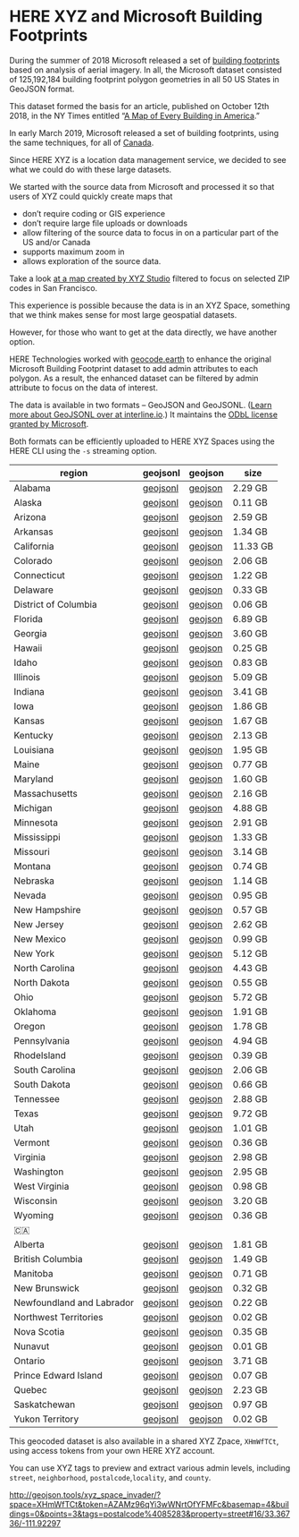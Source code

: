 # HERE XYZ and Microsoft Building Footprints

During the summer of 2018 Microsoft released a set of [building footprints](https://github.com/Microsoft/USBuildingFootprints) based on analysis of aerial imagery. In all, the Microsoft dataset consisted of 125,192,184 building footprint polygon geometries in all 50 US States in GeoJSON format.

This dataset formed the basis for an article, published on October 12th 2018, in the NY Times entitled “[A Map of Every Building in America](https://www.nytimes.com/interactive/2018/10/12/us/map-of-every-building-in-the-united-states.html).”

In early March 2019, Microsoft released a set of building footprints, using the same techniques, for all of [Canada](https://github.com/Microsoft/CanadianBuildingFootprints).

Since HERE XYZ is a location data management service, we decided to see what we could do with these large datasets.

We started with the source data from Microsoft and processed it so that users of XYZ could quickly create maps that
- don’t require coding or GIS experience
- don’t require large file uploads or downloads
- allow filtering of the source data to focus in on a particular part of the US and/or Canada
- supports maximum zoom in
- allows exploration of the source data.

Take a look [at a map created by XYZ Studio](https://xyz.here.com/viewer/?project_id=c9884248-dbda-4c2b-a45c-8a46d0c7d3fb) filtered to focus on selected ZIP codes in San Francisco.

This experience is possible because the data is in an XYZ Space, something that we think makes sense for most large geospatial datasets.

However, for those who want to get at the data directly, we have another option.

HERE Technologies worked with [geocode.earth](https://geocode.earth) to enhance the original Microsoft Building Footprint dataset to add admin attributes to each polygon. As a result, the enhanced dataset can be filtered by admin attribute to focus on the data of interest.

The data is available in two formats – GeoJSON and GeoJSONL. ([Learn more about GeoJSONL over at interline.io](https://www.interline.io/blog/here-cli-supports-geojsonl/).) It maintains the [ODbL license granted by Microsoft](https://github.com/Microsoft/USBuildingFootprints/blob/master/LICENCE-DATA). 

Both formats can be efficiently uploaded to HERE XYZ Spaces using the HERE CLI using the `-s` streaming option.

| region | geojsonl | geojson | size |
|--------|----------|---------|------|
| Alabama | [geojsonl](https://s3.amazonaws.com/xyz-demo/msft-buildings-pelias/geojsonl/Alabama.geojsonl)| [geojson](https://s3.amazonaws.com/xyz-demo/msft-buildings-pelias/geojson/Alabama.geojson)| 2.29 GB |
| Alaska | [geojsonl](https://s3.amazonaws.com/xyz-demo/msft-buildings-pelias/geojsonl/Alaska.geojsonl)| [geojson](https://s3.amazonaws.com/xyz-demo/msft-buildings-pelias/geojson/Alaska.geojson)| 0.11 GB |
| Arizona | [geojsonl](https://s3.amazonaws.com/xyz-demo/msft-buildings-pelias/geojsonl/Arizona.geojsonl)| [geojson](https://s3.amazonaws.com/xyz-demo/msft-buildings-pelias/geojson/Arizona.geojson)| 2.59 GB |
| Arkansas | [geojsonl](https://s3.amazonaws.com/xyz-demo/msft-buildings-pelias/geojsonl/Arkansas.geojsonl)| [geojson](https://s3.amazonaws.com/xyz-demo/msft-buildings-pelias/geojson/Arkansas.geojson)| 1.34 GB |
| California | [geojsonl](https://s3.amazonaws.com/xyz-demo/msft-buildings-pelias/geojsonl/California.geojsonl)| [geojson](https://s3.amazonaws.com/xyz-demo/msft-buildings-pelias/geojson/California.geojson)| 11.33 GB |
| Colorado | [geojsonl](https://s3.amazonaws.com/xyz-demo/msft-buildings-pelias/geojsonl/Colorado.geojsonl)| [geojson](https://s3.amazonaws.com/xyz-demo/msft-buildings-pelias/geojson/Colorado.geojson)| 2.06 GB |
| Connecticut | [geojsonl](https://s3.amazonaws.com/xyz-demo/msft-buildings-pelias/geojsonl/Connecticut.geojsonl)| [geojson](https://s3.amazonaws.com/xyz-demo/msft-buildings-pelias/geojson/Connecticut.geojson)| 1.22 GB |
| Delaware | [geojsonl](https://s3.amazonaws.com/xyz-demo/msft-buildings-pelias/geojsonl/Delaware.geojsonl)| [geojson](https://s3.amazonaws.com/xyz-demo/msft-buildings-pelias/geojson/Delaware.geojson)| 0.33 GB |
| District of Columbia | [geojsonl](https://s3.amazonaws.com/xyz-demo/msft-buildings-pelias/geojsonl/DistrictofColumbia.geojsonl)| [geojson](https://s3.amazonaws.com/xyz-demo/msft-buildings-pelias/geojson/DistrictofColumbia.geojson)| 0.06 GB |
| Florida | [geojsonl](https://s3.amazonaws.com/xyz-demo/msft-buildings-pelias/geojsonl/Florida.geojsonl)| [geojson](https://s3.amazonaws.com/xyz-demo/msft-buildings-pelias/geojson/Florida.geojson)| 6.89 GB |
| Georgia | [geojsonl](https://s3.amazonaws.com/xyz-demo/msft-buildings-pelias/geojsonl/Georgia.geojsonl)| [geojson](https://s3.amazonaws.com/xyz-demo/msft-buildings-pelias/geojson/Georgia.geojson)| 3.60 GB |
| Hawaii | [geojsonl](https://s3.amazonaws.com/xyz-demo/msft-buildings-pelias/geojsonl/Hawaii.geojsonl)| [geojson](https://s3.amazonaws.com/xyz-demo/msft-buildings-pelias/geojson/Hawaii.geojson)| 0.25 GB |
| Idaho | [geojsonl](https://s3.amazonaws.com/xyz-demo/msft-buildings-pelias/geojsonl/Idaho.geojsonl)| [geojson](https://s3.amazonaws.com/xyz-demo/msft-buildings-pelias/geojson/Idaho.geojson)| 0.83 GB |
| Illinois | [geojsonl](https://s3.amazonaws.com/xyz-demo/msft-buildings-pelias/geojsonl/Illinois.geojsonl)| [geojson](https://s3.amazonaws.com/xyz-demo/msft-buildings-pelias/geojson/Illinois.geojson)| 5.09 GB |
| Indiana | [geojsonl](https://s3.amazonaws.com/xyz-demo/msft-buildings-pelias/geojsonl/Indiana.geojsonl)| [geojson](https://s3.amazonaws.com/xyz-demo/msft-buildings-pelias/geojson/Indiana.geojson)| 3.41 GB |
| Iowa | [geojsonl](https://s3.amazonaws.com/xyz-demo/msft-buildings-pelias/geojsonl/Iowa.geojsonl)| [geojson](https://s3.amazonaws.com/xyz-demo/msft-buildings-pelias/geojson/Iowa.geojson)| 1.86 GB |
| Kansas | [geojsonl](https://s3.amazonaws.com/xyz-demo/msft-buildings-pelias/geojsonl/Kansas.geojsonl)| [geojson](https://s3.amazonaws.com/xyz-demo/msft-buildings-pelias/geojson/Kansas.geojson)| 1.67 GB |
| Kentucky | [geojsonl](https://s3.amazonaws.com/xyz-demo/msft-buildings-pelias/geojsonl/Kentucky.geojsonl)| [geojson](https://s3.amazonaws.com/xyz-demo/msft-buildings-pelias/geojson/Kentucky.geojson)| 2.13 GB |
| Louisiana | [geojsonl](https://s3.amazonaws.com/xyz-demo/msft-buildings-pelias/geojsonl/Louisiana.geojsonl)| [geojson](https://s3.amazonaws.com/xyz-demo/msft-buildings-pelias/geojson/Louisiana.geojson)| 1.95 GB |
| Maine | [geojsonl](https://s3.amazonaws.com/xyz-demo/msft-buildings-pelias/geojsonl/Maine.geojsonl)| [geojson](https://s3.amazonaws.com/xyz-demo/msft-buildings-pelias/geojson/Maine.geojson)| 0.77 GB |
| Maryland | [geojsonl](https://s3.amazonaws.com/xyz-demo/msft-buildings-pelias/geojsonl/Maryland.geojsonl)| [geojson](https://s3.amazonaws.com/xyz-demo/msft-buildings-pelias/geojson/Maryland.geojson)| 1.60 GB |
| Massachusetts | [geojsonl](https://s3.amazonaws.com/xyz-demo/msft-buildings-pelias/geojsonl/Massachusetts.geojsonl)| [geojson](https://s3.amazonaws.com/xyz-demo/msft-buildings-pelias/geojson/Massachusetts.geojson)| 2.16 GB |
| Michigan | [geojsonl](https://s3.amazonaws.com/xyz-demo/msft-buildings-pelias/geojsonl/Michigan.geojsonl)| [geojson](https://s3.amazonaws.com/xyz-demo/msft-buildings-pelias/geojson/Michigan.geojson)| 4.88 GB |
| Minnesota | [geojsonl](https://s3.amazonaws.com/xyz-demo/msft-buildings-pelias/geojsonl/Minnesota.geojsonl)| [geojson](https://s3.amazonaws.com/xyz-demo/msft-buildings-pelias/geojson/Minnesota.geojson)| 2.91 GB |
| Mississippi | [geojsonl](https://s3.amazonaws.com/xyz-demo/msft-buildings-pelias/geojsonl/Mississippi.geojsonl)| [geojson](https://s3.amazonaws.com/xyz-demo/msft-buildings-pelias/geojson/Mississippi.geojson)| 1.33 GB |
| Missouri | [geojsonl](https://s3.amazonaws.com/xyz-demo/msft-buildings-pelias/geojsonl/Missouri.geojsonl)| [geojson](https://s3.amazonaws.com/xyz-demo/msft-buildings-pelias/geojson/Missouri.geojson)| 3.14 GB |
| Montana | [geojsonl](https://s3.amazonaws.com/xyz-demo/msft-buildings-pelias/geojsonl/Montana.geojsonl)| [geojson](https://s3.amazonaws.com/xyz-demo/msft-buildings-pelias/geojson/Montana.geojson)| 0.74 GB |
| Nebraska | [geojsonl](https://s3.amazonaws.com/xyz-demo/msft-buildings-pelias/geojsonl/Nebraska.geojsonl)| [geojson](https://s3.amazonaws.com/xyz-demo/msft-buildings-pelias/geojson/Nebraska.geojson)| 1.14 GB |
| Nevada | [geojsonl](https://s3.amazonaws.com/xyz-demo/msft-buildings-pelias/geojsonl/Nevada.geojsonl)| [geojson](https://s3.amazonaws.com/xyz-demo/msft-buildings-pelias/geojson/Nevada.geojson)| 0.95 GB |
| New Hampshire | [geojsonl](https://s3.amazonaws.com/xyz-demo/msft-buildings-pelias/geojsonl/NewHampshire.geojsonl)| [geojson](https://s3.amazonaws.com/xyz-demo/msft-buildings-pelias/geojson/NewHampshire.geojson)| 0.57 GB |
| New Jersey | [geojsonl](https://s3.amazonaws.com/xyz-demo/msft-buildings-pelias/geojsonl/NewJersey.geojsonl)| [geojson](https://s3.amazonaws.com/xyz-demo/msft-buildings-pelias/geojson/NewJersey.geojson)| 2.62 GB |
| New Mexico | [geojsonl](https://s3.amazonaws.com/xyz-demo/msft-buildings-pelias/geojsonl/NewMexico.geojsonl)| [geojson](https://s3.amazonaws.com/xyz-demo/msft-buildings-pelias/geojson/NewMexico.geojson)| 0.99 GB |
| New York | [geojsonl](https://s3.amazonaws.com/xyz-demo/msft-buildings-pelias/geojsonl/NewYork.geojsonl)| [geojson](https://s3.amazonaws.com/xyz-demo/msft-buildings-pelias/geojson/NewYork.geojson)| 5.12 GB |
| North Carolina | [geojsonl](https://s3.amazonaws.com/xyz-demo/msft-buildings-pelias/geojsonl/NorthCarolina.geojsonl)| [geojson](https://s3.amazonaws.com/xyz-demo/msft-buildings-pelias/geojson/NorthCarolina.geojson)| 4.43 GB |
| North Dakota | [geojsonl](https://s3.amazonaws.com/xyz-demo/msft-buildings-pelias/geojsonl/NorthDakota.geojsonl)| [geojson](https://s3.amazonaws.com/xyz-demo/msft-buildings-pelias/geojson/NorthDakota.geojson)| 0.55 GB |
| Ohio | [geojsonl](https://s3.amazonaws.com/xyz-demo/msft-buildings-pelias/geojsonl/Ohio.geojsonl)| [geojson](https://s3.amazonaws.com/xyz-demo/msft-buildings-pelias/geojson/Ohio.geojson)| 5.72 GB |
| Oklahoma | [geojsonl](https://s3.amazonaws.com/xyz-demo/msft-buildings-pelias/geojsonl/Oklahoma.geojsonl)| [geojson](https://s3.amazonaws.com/xyz-demo/msft-buildings-pelias/geojson/Oklahoma.geojson)| 1.91 GB |
| Oregon | [geojsonl](https://s3.amazonaws.com/xyz-demo/msft-buildings-pelias/geojsonl/Oregon.geojsonl)| [geojson](https://s3.amazonaws.com/xyz-demo/msft-buildings-pelias/geojson/Oregon.geojson)| 1.78 GB |
| Pennsylvania | [geojsonl](https://s3.amazonaws.com/xyz-demo/msft-buildings-pelias/geojsonl/Pennsylvania.geojsonl)| [geojson](https://s3.amazonaws.com/xyz-demo/msft-buildings-pelias/geojson/Pennsylvania.geojson)| 4.94 GB |
| RhodeIsland | [geojsonl](https://s3.amazonaws.com/xyz-demo/msft-buildings-pelias/geojsonl/RhodeIsland.geojsonl)| [geojson](https://s3.amazonaws.com/xyz-demo/msft-buildings-pelias/geojson/RhodeIsland.geojson)| 0.39 GB |
| South Carolina | [geojsonl](https://s3.amazonaws.com/xyz-demo/msft-buildings-pelias/geojsonl/SouthCarolina.geojsonl)| [geojson](https://s3.amazonaws.com/xyz-demo/msft-buildings-pelias/geojson/SouthCarolina.geojson)| 2.06 GB |
| South Dakota | [geojsonl](https://s3.amazonaws.com/xyz-demo/msft-buildings-pelias/geojsonl/SouthDakota.geojsonl)| [geojson](https://s3.amazonaws.com/xyz-demo/msft-buildings-pelias/geojson/SouthDakota.geojson)| 0.66 GB |
| Tennessee | [geojsonl](https://s3.amazonaws.com/xyz-demo/msft-buildings-pelias/geojsonl/Tennessee.geojsonl)| [geojson](https://s3.amazonaws.com/xyz-demo/msft-buildings-pelias/geojson/Tennessee.geojson)| 2.88 GB |
| Texas | [geojsonl](https://s3.amazonaws.com/xyz-demo/msft-buildings-pelias/geojsonl/Texas.geojsonl)| [geojson](https://s3.amazonaws.com/xyz-demo/msft-buildings-pelias/geojson/Texas.geojson)| 9.72 GB |
| Utah | [geojsonl](https://s3.amazonaws.com/xyz-demo/msft-buildings-pelias/geojsonl/Utah.geojsonl)| [geojson](https://s3.amazonaws.com/xyz-demo/msft-buildings-pelias/geojson/Utah.geojson)| 1.01 GB |
| Vermont | [geojsonl](https://s3.amazonaws.com/xyz-demo/msft-buildings-pelias/geojsonl/Vermont.geojsonl)| [geojson](https://s3.amazonaws.com/xyz-demo/msft-buildings-pelias/geojson/Vermont.geojson)| 0.36 GB |
| Virginia | [geojsonl](https://s3.amazonaws.com/xyz-demo/msft-buildings-pelias/geojsonl/Virginia.geojsonl)| [geojson](https://s3.amazonaws.com/xyz-demo/msft-buildings-pelias/geojson/Virginia.geojson)| 2.98 GB |
| Washington | [geojsonl](https://s3.amazonaws.com/xyz-demo/msft-buildings-pelias/geojsonl/Washington.geojsonl)| [geojson](https://s3.amazonaws.com/xyz-demo/msft-buildings-pelias/geojson/Washington.geojson)| 2.95 GB |
| West Virginia | [geojsonl](https://s3.amazonaws.com/xyz-demo/msft-buildings-pelias/geojsonl/WestVirginia.geojsonl)| [geojson](https://s3.amazonaws.com/xyz-demo/msft-buildings-pelias/geojson/WestVirginia.geojson)| 0.98 GB |
| Wisconsin | [geojsonl](https://s3.amazonaws.com/xyz-demo/msft-buildings-pelias/geojsonl/Wisconsin.geojsonl)| [geojson](https://s3.amazonaws.com/xyz-demo/msft-buildings-pelias/geojson/Wisconsin.geojson)| 3.20 GB |
| Wyoming | [geojsonl](https://s3.amazonaws.com/xyz-demo/msft-buildings-pelias/geojsonl/Wyoming.geojsonl)| [geojson](https://s3.amazonaws.com/xyz-demo/msft-buildings-pelias/geojson/Wyoming.geojson)| 0.36 GB |
| 🇨🇦 | | |
| Alberta | [geojsonl](https://s3.amazonaws.com/xyz-demo/msft-buildings-pelias/geojsonl/Alberta.geojsonl)| [geojson](https://s3.amazonaws.com/xyz-demo/msft-buildings-pelias/geojson/Alberta.geojson)| 1.81 GB |
| British Columbia | [geojsonl](https://s3.amazonaws.com/xyz-demo/msft-buildings-pelias/geojsonl/BritishColumbia.geojsonl)| [geojson](https://s3.amazonaws.com/xyz-demo/msft-buildings-pelias/geojson/BritishColumbia.geojson)| 1.49 GB |
| Manitoba | [geojsonl](https://s3.amazonaws.com/xyz-demo/msft-buildings-pelias/geojsonl/Manitoba.geojsonl)| [geojson](https://s3.amazonaws.com/xyz-demo/msft-buildings-pelias/geojson/Manitoba.geojson)| 0.71 GB |
| New Brunswick | [geojsonl](https://s3.amazonaws.com/xyz-demo/msft-buildings-pelias/geojsonl/NewBrunswick.geojsonl)| [geojson](https://s3.amazonaws.com/xyz-demo/msft-buildings-pelias/geojson/NewBrunswick.geojson)| 0.32 GB |
| Newfoundland and Labrador | [geojsonl](https://s3.amazonaws.com/xyz-demo/msft-buildings-pelias/geojsonl/NewfoundlandAndLabrador.geojsonl)| [geojson](https://s3.amazonaws.com/xyz-demo/msft-buildings-pelias/geojson/NewfoundlandAndLabrador.geojson)| 0.22 GB |
| Northwest Territories | [geojsonl](https://s3.amazonaws.com/xyz-demo/msft-buildings-pelias/geojsonl/NorthwestTerritories.geojsonl)| [geojson](https://s3.amazonaws.com/xyz-demo/msft-buildings-pelias/geojson/NorthwestTerritories.geojson)| 0.02 GB |
| Nova Scotia | [geojsonl](https://s3.amazonaws.com/xyz-demo/msft-buildings-pelias/geojsonl/NovaScotia.geojsonl)| [geojson](https://s3.amazonaws.com/xyz-demo/msft-buildings-pelias/geojson/NovaScotia.geojson)| 0.35 GB |
| Nunavut | [geojsonl](https://s3.amazonaws.com/xyz-demo/msft-buildings-pelias/geojsonl/Nunavut.geojsonl)| [geojson](https://s3.amazonaws.com/xyz-demo/msft-buildings-pelias/geojson/Nunavut.geojson)| 0.01 GB |
| Ontario | [geojsonl](https://s3.amazonaws.com/xyz-demo/msft-buildings-pelias/geojsonl/Ontario.geojsonl)| [geojson](https://s3.amazonaws.com/xyz-demo/msft-buildings-pelias/geojson/Ontario.geojson)| 3.71 GB |
| Prince Edward Island | [geojsonl](https://s3.amazonaws.com/xyz-demo/msft-buildings-pelias/geojsonl/PrinceEdwardIsland.geojsonl)| [geojson](https://s3.amazonaws.com/xyz-demo/msft-buildings-pelias/geojson/PrinceEdwardIsland.geojson)| 0.07 GB |
| Quebec | [geojsonl](https://s3.amazonaws.com/xyz-demo/msft-buildings-pelias/geojsonl/Quebec.geojsonl)| [geojson](https://s3.amazonaws.com/xyz-demo/msft-buildings-pelias/geojson/Quebec.geojson)| 2.23 GB |
| Saskatchewan | [geojsonl](https://s3.amazonaws.com/xyz-demo/msft-buildings-pelias/geojsonl/Saskatchewan.geojsonl)| [geojson](https://s3.amazonaws.com/xyz-demo/msft-buildings-pelias/geojson/Saskatchewan.geojson)| 0.97 GB |
| Yukon Territory | [geojsonl](https://s3.amazonaws.com/xyz-demo/msft-buildings-pelias/geojsonl/YukonTerritory.geojsonl)| [geojson](https://s3.amazonaws.com/xyz-demo/msft-buildings-pelias/geojson/YukonTerritory.geojson)| 0.02 GB |
           
This geocoded dataset is also available in a shared XYZ Zpace, `XHmWfTCt`, using access tokens from your own HERE XYZ account.

You can use XYZ tags to preview and extract various admin levels, including `street`, `neighborhood`, `postalcode`,`locality`, and `county`.

http://geojson.tools/xyz_space_invader/?space=XHmWfTCt&token=AZAMz96qYi3wWNrtOfYFMFc&basemap=4&buildings=0&points=3&tags=postalcode%4085283&property=street#16/33.36736/-111.92297
